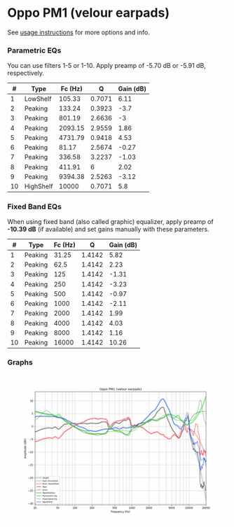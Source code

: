 # Oppo PM1 (velour earpads)
See [usage instructions](https://github.com/jaakkopasanen/AutoEq#usage) for more options and info.

### Parametric EQs
You can use filters 1-5 or 1-10. Apply preamp of -5.70 dB or -5.91 dB, respectively.

|   # | Type      |   Fc (Hz) |      Q |   Gain (dB) |
|-----|-----------|-----------|--------|-------------|
|   1 | LowShelf  |    105.33 | 0.7071 |        6.11 |
|   2 | Peaking   |    133.24 | 0.3923 |       -3.7  |
|   3 | Peaking   |    801.19 | 2.6636 |       -3    |
|   4 | Peaking   |   2093.15 | 2.9559 |        1.86 |
|   5 | Peaking   |   4731.79 | 0.9418 |        4.53 |
|   6 | Peaking   |     81.17 | 2.5674 |       -0.27 |
|   7 | Peaking   |    336.58 | 3.2237 |       -1.03 |
|   8 | Peaking   |    411.91 | 6      |        2.02 |
|   9 | Peaking   |   9394.38 | 2.5263 |       -3.12 |
|  10 | HighShelf |  10000    | 0.7071 |        5.8  |

### Fixed Band EQs
When using fixed band (also called graphic) equalizer, apply preamp of **-10.39 dB** (if available) and set gains manually with these parameters.

|   # | Type    |   Fc (Hz) |      Q |   Gain (dB) |
|-----|---------|-----------|--------|-------------|
|   1 | Peaking |     31.25 | 1.4142 |        5.82 |
|   2 | Peaking |     62.5  | 1.4142 |        2.23 |
|   3 | Peaking |    125    | 1.4142 |       -1.31 |
|   4 | Peaking |    250    | 1.4142 |       -3.23 |
|   5 | Peaking |    500    | 1.4142 |       -0.97 |
|   6 | Peaking |   1000    | 1.4142 |       -2.11 |
|   7 | Peaking |   2000    | 1.4142 |        1.99 |
|   8 | Peaking |   4000    | 1.4142 |        4.03 |
|   9 | Peaking |   8000    | 1.4142 |        1.16 |
|  10 | Peaking |  16000    | 1.4142 |       10.26 |

### Graphs
![](./Oppo%20PM1%20(velour%20earpads).png)
